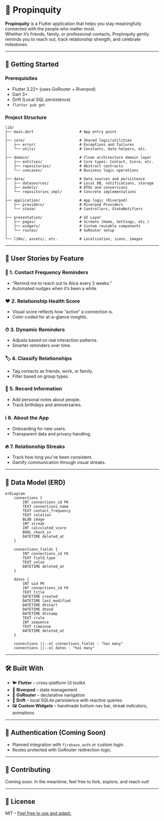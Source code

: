 # 💞 Propinquity

**Propinquity** is a Flutter application that helps you stay meaningfully connected with the people who matter most.  
Whether it’s friends, family, or professional contacts, Propinquity gently reminds you to reach out, track relationship strength, and celebrate milestones.

---

## 🚀 Getting Started

### Prerequisites

- Flutter 3.22+ (uses GoRouter + Riverpod)
- Dart 3+
- Drift (Local SQL persistence)
- `flutter pub get`

### Project Structure

```
lib/
├── main.dart                     # App entry point
│
├── core/                         # Shared logic/utilities
│   ├── error/                    # Exceptions and failures
│   └── utils/                    # Constants, date helpers, etc.
│
├── domain/                       # Clean architecture domain layer
│   ├── entities/                 # Core types: Contact, Score, etc.
│   ├── repositories/             # Abstract contracts
│   └── usecases/                 # Business logic operations
│
├── data/                         # Data sources and persistence
│   ├── datasources/              # Local DB, notifications, storage
│   ├── models/                   # DTOs and conversions
│   └── repositories_impl/        # Concrete implementations
│
├── application/                  # App logic (Riverpod)
│   ├── providers/                # Riverpod Providers
│   └── state/                    # Controllers, StateNotifiers
│
├── presentation/                 # UI Layer
│   ├── pages/                    # Screens (Home, Settings, etc.)
│   ├── widgets/                  # Custom reusable components
│   └── routes/                   # GoRouter setup
│
└── l10n/, assets/, etc.          # Localization, icons, images
```

---

## 👤 User Stories by Feature

### 🔁 1. Contact Frequency Reminders
- “Remind me to reach out to Alice every 2 weeks.”
- Automated nudges when it’s been a while.

### ❤️ 2. Relationship Health Score
- Visual score reflects how “active” a connection is.
- Color-coded for at-a-glance insights.

### ⏱ 3. Dynamic Reminders
- Adjusts based on real interaction patterns.
- Smarter reminders over time.

### 🏷 4. Classify Relationships
- Tag contacts as friends, work, or family.
- Filter based on group types.

### 📝 5. Record Information
- Add personal notes about people.
- Track birthdays and anniversaries.

### ℹ️ 6. About the App
- Onboarding for new users.
- Transparent data and privacy handling.

### 🔥 7. Relationship Streaks
- Track how long you’ve been consistent.
- Gamify communication through visual streaks.

---

## 🧠 Data Model (ERD)

```mermaid
erDiagram
    connections {
        INT connections_id PK
        TEXT connections_name
        TEXT contact_frequency
        TEXT relation
        BLOB image
        INT streak
        INT calculated_score
        BOOL check_in
        DATETIME deleted_at
    }

    connections_fields {
        INT connections_id FK
        TEXT field_type
        TEXT value
        DATETIME deleted_at
    }

    dates {
        INT uid PK
        INT connections_id FK
        TEXT title
        DATETIME created
        DATETIME last_modified
        DATETIME dtstart
        DATETIME dtend
        DATETIME dtstamp
        TEXT rrule
        INT sequence
        TEXT timezone
        DATETIME deleted_at
    }

    connections ||--o{ connections_fields : "has many"
    connections ||--o{ dates : "has many"
```

---

## 🛠 Built With

- 🐦 **Flutter** – cross-platform UI toolkit
- 🧪 **Riverpod** – state management
- 🧭 **GoRouter** – declarative navigation
- 💾 **Drift** – local SQLite persistence with reactive queries
- 🖼 **Custom Widgets** – handmade bottom nav bar, streak indicators, animations

---

## 🔐 Authentication (Coming Soon)

- Planned integration with `firebase_auth` or custom login.
- Routes protected with GoRouter redirection logic.

---

## 🤝 Contributing

Coming soon. In the meantime, feel free to fork, explore, and reach out!

---

## 📄 License

MIT – [Feel free to use and adapt.](LICENSE)
